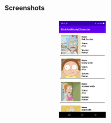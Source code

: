 <h2 align="left">Screenshots</h2>
<h4 align="center">
<img src="/screenshots/rick_morty_character.png" width="30%" vspace="10" hspace="10">
